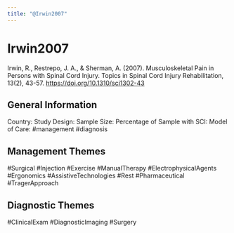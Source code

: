 ```yaml
---
title: "@Irwin2007"
---
```


# Irwin2007
Irwin, R., Restrepo, J. A., & Sherman, A. (2007). Musculoskeletal Pain in Persons with Spinal Cord Injury. Topics in Spinal Cord Injury Rehabilitation, 13(2), 43-57. https://doi.org/10.1310/sci1302-43 

## General Information
Country: 
Study Design: 
Sample Size: 
Percentage of Sample with SCI:
Model of Care: #management #diagnosis

## Management Themes
#Surgical #Injection #Exercise #ManualTherapy #ElectrophysicalAgents #Ergonomics #AssistiveTechnologies #Rest #Pharmaceutical #TragerApproach

## Diagnostic Themes
#ClinicalExam #DiagnosticImaging #Surgery
